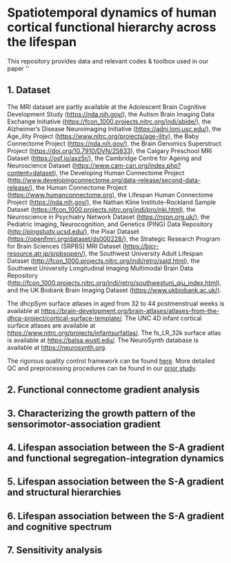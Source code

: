 # Spatiotemporal dynamics of human cortical functional hierarchy across the lifespan
This repository provides data and relevant codes & toolbox used in our paper ''

## 1. Dataset
The MRI dataset are partly available at the Adolescent Brain Cognitive Development Study (https://nda.nih.gov/), the Autism Brain Imaging Data Exchange Initiative (https://fcon_1000.projects.nitrc.org/indi/abide/),
the Alzheimer’s Disease Neuroimaging Initiative (https://adni.loni.usc.edu/), the Age_ility Project (https://www.nitrc.org/projects/age-ility), the Baby Connectome Project (https://nda.nih.gov/),
the Brain Genomics Superstruct Project (https://doi.org/10.7910/DVN/25833), the Calgary Preschool MRI Dataset (https://osf.io/axz5r/), the Cambridge Centre for Ageing and Neuroscience Dataset (https://www.cam-can.org/index.php?content=dataset),
the Developing Human Connectome Project (http://www.developingconnectome.org/data-release/second-data-release/), the Human Connectome Project (https://www.humanconnectome.org), the Lifespan Human Connectome Project (https://nda.nih.gov/), the Nathan Kline Institute-Rockland Sample Dataset (https://fcon_1000.projects.nitrc.org/indi/pro/nki.html), the Neuroscience in Psychiatry Network Dataset (https://nspn.org.uk/), the Pediatric Imaging, Neurocognition, and Genetics (PING) Data Repository (http://pingstudy.ucsd.edu/),
the Pixar Dataset (https://openfmri.org/dataset/ds000228/), the Strategic Research Program for Brain Sciences (SRPBS) MRI Dataset (https://bicr-resource.atr.jp/srpbsopen/), the Southwest University Adult Lifespan Dataset (http://fcon_1000.projects.nitrc.org/indi/retro/sald.html), the Southwest University Longitudinal Imaging Multimodal Brain Data Repository (http://fcon_1000.projects.nitrc.org/indi/retro/southwestuni_qiu_index.html), and the UK Biobank Brain Imaging Dataset (https://www.ukbiobank.ac.uk/).

The dhcpSym surface atlases in aged from 32 to 44 postmenstrual weeks is available at https://brain-development.org/brain-atlases/atlases-from-the-dhcp-project/cortical-surface-template/. The UNC 4D infant cortical surface atlases are available at https://www.nitrc.org/projects/infantsurfatlas/. The fs_LR_32k surface atlas is available at https://balsa.wustl.edu/. The NeuroSynth database is available at https://neurosynth.org.

The rigorous quality control framework can be found [here](https://github.com/sunlianglong/BrainChart-FC-Lifespan/blob/main/QC/README.md).
More detailed QC and preprocessing procedures can be found in our [prior study](https://www.biorxiv.org/content/10.1101/2023.09.12.557193v3.full).

## 2. Functional connectome gradient analysis
   
## 3. Characterizing the growth pattern of the sensorimotor-association gradient
   
## 4. Lifespan association between the S-A gradient and functional segregation-integration dynamics
   
## 5. Lifespan association between the S-A gradient and structural hierarchies

## 6. Lifespan association between the S-A gradient and cognitive spectrum

## 7. Sensitivity analysis


